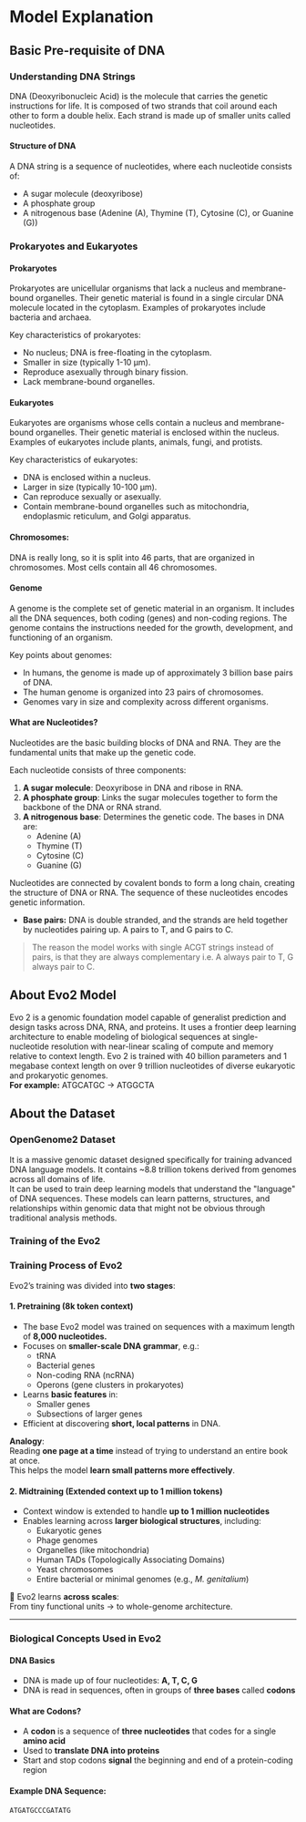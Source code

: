 # Model Explanation

## Basic Pre-requisite of DNA

### Understanding DNA Strings

DNA (Deoxyribonucleic Acid) is the molecule that carries the genetic instructions for life. It is composed of two strands that coil around each other to form a double helix. Each strand is made up of smaller units called nucleotides.

#### Structure of DNA

A DNA string is a sequence of nucleotides, where each nucleotide consists of:

- A sugar molecule (deoxyribose)
- A phosphate group
- A nitrogenous base (Adenine (A), Thymine (T), Cytosine (C), or Guanine (G))

### Prokaryotes and Eukaryotes

#### Prokaryotes

Prokaryotes are unicellular organisms that lack a nucleus and membrane-bound organelles. Their genetic material is found in a single circular DNA molecule located in the cytoplasm. Examples of prokaryotes include bacteria and archaea.

Key characteristics of prokaryotes:

- No nucleus; DNA is free-floating in the cytoplasm.
- Smaller in size (typically 1-10 µm).
- Reproduce asexually through binary fission.
- Lack membrane-bound organelles.

#### Eukaryotes

Eukaryotes are organisms whose cells contain a nucleus and membrane-bound organelles. Their genetic material is enclosed within the nucleus. Examples of eukaryotes include plants, animals, fungi, and protists.

Key characteristics of eukaryotes:

- DNA is enclosed within a nucleus.
- Larger in size (typically 10-100 µm).
- Can reproduce sexually or asexually.
- Contain membrane-bound organelles such as mitochondria, endoplasmic reticulum, and Golgi apparatus.

#### Chromosomes:

DNA is really long, so it is split into 46 parts, that are organized in chromosomes. Most cells contain all 46 chromosomes.

#### Genome

A genome is the complete set of genetic material in an organism. It includes all the DNA sequences, both coding (genes) and non-coding regions. The genome contains the instructions needed for the growth, development, and functioning of an organism.

Key points about genomes:

- In humans, the genome is made up of approximately 3 billion base pairs of DNA.
- The human genome is organized into 23 pairs of chromosomes.
- Genomes vary in size and complexity across different organisms.

#### What are Nucleotides?

Nucleotides are the basic building blocks of DNA and RNA. They are the fundamental units that make up the genetic code.

Each nucleotide consists of three components:

1. **A sugar molecule**: Deoxyribose in DNA and ribose in RNA.
2. **A phosphate group**: Links the sugar molecules together to form the backbone of the DNA or RNA strand.
3. **A nitrogenous base**: Determines the genetic code. The bases in DNA are:
   - Adenine (A)
   - Thymine (T)
   - Cytosine (C)
   - Guanine (G)

Nucleotides are connected by covalent bonds to form a long chain, creating the structure of DNA or RNA. The sequence of these nucleotides encodes genetic information.

- **Base pairs:** DNA is double stranded, and the strands are held together by nucleotides pairing up. A pairs to T, and G pairs to C.<br>

> The reason the model works with single ACGT strings instead of pairs, is that they are always complementary i.e. A always pair to T, G always pair to C.

## About Evo2 Model

Evo 2 is a genomic foundation model capable of generalist prediction and design tasks across DNA, RNA, and proteins. It uses a frontier deep learning architecture to enable modeling of biological sequences at single-nucleotide resolution with near-linear scaling of compute and memory relative to context length. Evo 2 is trained with 40 billion parameters and 1 megabase context length on over 9 trillion nucleotides of diverse eukaryotic and prokaryotic genomes. <br>
**For example:** ATGCATGC -> ATGGCTA

## About the Dataset

### OpenGenome2 Dataset

It is a massive genomic dataset designed specifically for training advanced DNA language models. It contains ~8.8 trillion tokens derived from genomes across all domains of life.<br>
It can be used to train deep learning models that understand the "language" of DNA sequences. These models can learn patterns, structures, and relationships within genomic data that might not be obvious through traditional analysis methods.

### Training of the Evo2

### Training Process of Evo2

Evo2’s training was divided into **two stages**:

#### 1. **Pretraining** (8k token context)

- The base Evo2 model was trained on sequences with a maximum length of **8,000 nucleotides.**
- Focuses on **smaller-scale DNA grammar**, e.g.:
  - tRNA
  - Bacterial genes
  - Non-coding RNA (ncRNA)
  - Operons (gene clusters in prokaryotes)
- Learns **basic features** in:
  - Smaller genes
  - Subsections of larger genes
- Efficient at discovering **short, local patterns** in DNA.

**Analogy**:  
Reading **one page at a time** instead of trying to understand an entire book at once.  
This helps the model **learn small patterns more effectively**.

#### 2. **Midtraining** (Extended context up to 1 million tokens)

- Context window is extended to handle **up to 1 million nucleotides**
- Enables learning across **larger biological structures**, including:
  - Eukaryotic genes
  - Phage genomes
  - Organelles (like mitochondria)
  - Human TADs (Topologically Associating Domains)
  - Yeast chromosomes
  - Entire bacterial or minimal genomes (e.g., _M. genitalium_)

📏 Evo2 learns **across scales**:  
From tiny functional units → to whole-genome architecture.

---

### Biological Concepts Used in Evo2

#### DNA Basics

- DNA is made up of four nucleotides: **A, T, C, G**
- DNA is read in sequences, often in groups of **three bases** called **codons**

#### What are Codons?

- A **codon** is a sequence of **three nucleotides** that codes for a single **amino acid**
- Used to **translate DNA into proteins**
- Start and stop codons **signal** the beginning and end of a protein-coding region

#### Example DNA Sequence:

```text
ATGATGCCCGATATG
```
